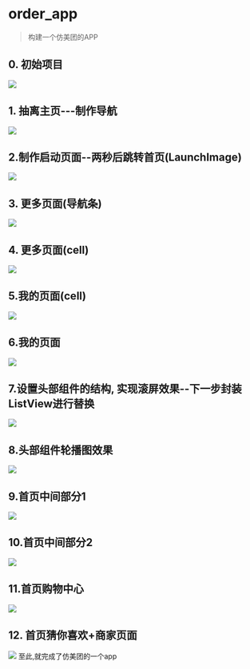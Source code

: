 # order_app
> 构建一个仿美团的APP
## 0. 初始项目
![](https://ws1.sinaimg.cn/large/006pJUwqly1g1rqa9v7urg30gj0qmgoh.gif)
## 1. 抽离主页---制作导航
![](https://ws1.sinaimg.cn/large/006pJUwqgy1g1ruzxmtaog30e40paagk.gif)
## 2.制作启动页面--两秒后跳转首页(LaunchImage)
![](https://ws1.sinaimg.cn/large/006pJUwqgy1g1rw23sms4g30e40pamyk.gif)
## 3. 更多页面(导航条)
![](https://ws1.sinaimg.cn/large/006pJUwqgy1g1rwx5vm0lj30dv0ohjri.jpg)
## 4. 更多页面(cell)
![](https://ws1.sinaimg.cn/large/006pJUwqly1g1sp09zypgj30f70qzjsb.jpg)
## 5.我的页面(cell)
![](https://ws1.sinaimg.cn/large/006pJUwqgy1g1st96gx8nj30f50qvdgl.jpg)
## 6.我的页面
![](https://ws1.sinaimg.cn/large/006pJUwqly1g1szvfky8ej30f60r2dhd.jpg)
## 7.设置头部组件的结构, 实现滚屏效果--下一步封装ListView进行替换
![](https://ws1.sinaimg.cn/large/006pJUwqly1g1t3kaylfag30g20rmq4a.gif)
## 8.头部组件轮播图效果
![](https://ws1.sinaimg.cn/large/006pJUwqgy1g1t9v40fmyg30da0mtdm5.gif)

## 9.首页中间部分1
![](https://ws1.sinaimg.cn/large/006pJUwqly1g1td3ujrylj30cy0n5dhd.jpg)

## 10.首页中间部分2
![](https://ws1.sinaimg.cn/large/006pJUwqgy1g1tezx8qylj30cx0n3tau.jpg)
## 11.首页购物中心
![](https://ws1.sinaimg.cn/large/006pJUwqgy1g1tjhn7vklj30ck0mdn1u.jpg)
## 12. 首页猜你喜欢+商家页面
![](https://ws1.sinaimg.cn/large/006pJUwqly1g1uy12g89sg30da0nh7wh.gif)
至此,就完成了仿美团的一个app
